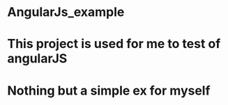 # AngularJs_example
# This project is used for me to test of angularJS
# Nothing but a simple ex for myself
